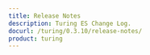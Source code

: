```yaml
---
title: Release Notes
description: Turing ES Change Log.
docurl: /turing/0.3.10/release-notes/
product: turing
---
```

